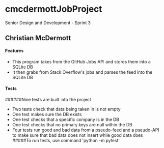 # cmcdermottJobProject
Senior Design and Development - Sprint 3

## Christian McDermott
#### Features
- This program takes from the GitHub Jobs API and stores them into a SQLite DB
- It then grabs from Stack Overflow's jobs and parses the feed into the SQLite DB
#### Tests
######Nine tests are built into the project
- Two tests check that data being taken in is not empty
- One test makes sure the DB exists
- One test checks that a specific company is in the DB
- One test checks that no primary keys are null within the DB
- Four tests run good and bad data from a pseudo-feed and a pseudo-API to make sure that bad data does not insert while good data does
#####To run tests, use command 'python -m pytest'
